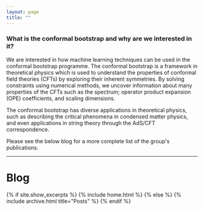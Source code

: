 ```yaml
---
layout: page
title: ""
---
```


### What is the conformal bootstrap and why are we interested in it?

We are interested in how machine learning techniques can be used in the conformal bootstrap programme. The conformal bootstrap is a framework in theoretical physics which is used to understand the properties of conformal field theories (CFTs) by exploring their inherent symmetries. By solving constraints using numerical methods, we uncover information about many properties of the CFTs such as the spectrum; operator product expansion (OPE) coefficients, and scaling dimensions.

The conformal bootstrap has diverse applications in theoretical physics, such as describing the critical phenomena in condensed matter physics, and even applications in string theory through the AdS/CFT correspondence.

Please see the below blog for a more complete list of the group's publications.

----

# Blog
{% if site.show_excerpts %}
  {% include home.html %}
{% else %}
  {% include archive.html title="Posts" %}
{% endif %}
